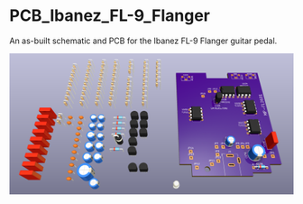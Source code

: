 # PCB_Ibanez_FL-9_Flanger
 An as-built schematic and PCB for the Ibanez FL-9 Flanger guitar pedal.

![PCB layout in-progress](https://github.com/CedarGroveStudios/PCB_Ibanez_FL-9_Flanger/blob/main/docs/FL9_PCB_layout_in-progress.png)

